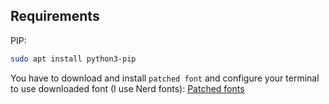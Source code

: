## Requirements

PIP:
```bash
sudo apt install python3-pip
```

You have to download and install `patched font` and configure your terminal to use downloaded font (I use Nerd fonts): [Patched fonts](https://www.nerdfonts.com/)
